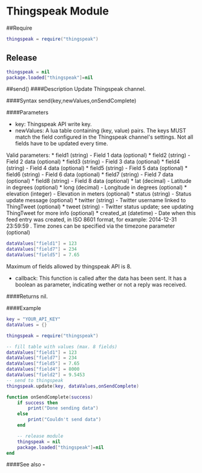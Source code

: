 # Thingspeak Module

##Require
```lua
thingspeak = require("thingspeak")
```
## Release
```lua
thingspeak = nil
package.loaded["thingspeak"]=nil
```

<a id="thingspeak_send"></a>
##send()
####Description
Update Thingspeak channel.<br />

####Syntax
send(key,newValues,onSendComplete)

####Parameters
* key: Thingspeak API write key.<br />
* newValues: A lua table containing (key, value) pairs. The keys MUST match the field configured in the Thingspeak channel's settings. Not all fields have to be updated every time. <br />

Valid parameters:
    * field1 (string) - Field 1 data (optional)
    * field2 (string) - Field 2 data (optional)
    * field3 (string) - Field 3 data (optional)
    * field4 (string) - Field 4 data (optional)
    * field5 (string) - Field 5 data (optional)
    * field6 (string) - Field 6 data (optional)
    * field7 (string) - Field 7 data (optional)
    * field8 (string) - Field 8 data (optional)
    * lat (decimal) - Latitude in degrees (optional)
    * long (decimal) - Longitude in degrees (optional)
    * elevation (integer) - Elevation in meters (optional)
    * status (string) - Status update message (optional)
    * twitter (string) - Twitter username linked to ThingTweet (optional)
    * tweet (string) - Twitter status update; see updating ThingTweet for more info (optional)
    * created_at (datetime) - Date when this feed entry was created, in ISO 8601 format, for example: 2014-12-31 23:59:59 . Time zones can be specified via the timezone parameter (optional)

```lua
dataValues["field1"] = 123
dataValues["field7"] = 234
dataValues["field5"] = 7.65
```
Maximum of fields allowed by thingspeak API is 8.<br />

* callback: This function is called after the data has been sent. It has a boolean as parameter, indicating wether or not a reply was received. <br />


####Returns
nil.<br />

####Example
```lua
key = "YOUR_API_KEY"
dataValues = {}

thingspeak = require("thingspeak")

-- fill table with values (max. 8 fields)
dataValues["field1"] = 123
dataValues["field7"] = 234
dataValues["field5"] = 7.65
dataValues["field4"] = 8000
dataValues["field2"] = 9.5453
-- send to thingspeak
thingspeak.update(key, dataValues,onSendComplete)

function onSendComplete(success) 
    if success then 
        print("Done sending data")
    else
        print("Couldn't send data")
    end

    -- release module
    thingspeak = nil
    package.loaded["thingspeak"]=nil
end
```

####See also
**-**   []()

